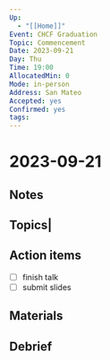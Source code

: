 ```yaml
---
Up:
  - "[[Home]]"
Event: CHCF Graduation
Topic: Commencement
Date: 2023-09-21
Day: Thu
Time: 19:00
AllocatedMin: 0
Mode: in-person
Address: San Mateo
Accepted: yes
Confirmed: yes
tags:
---
```

# 2023-09-21 
## Notes
## Topics|
## Action items
- [ ] finish talk
- [ ] submit slides
## Materials
## Debrief

